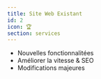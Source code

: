 ```yaml
---
title: Site Web Existant
id: 2
icon: 🏆
section: services
---
```


- Nouvelles fonctionnalitées
- Améliorer la vitesse & SEO
- Modifications majeures